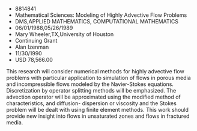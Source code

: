 
* 8814841
* Mathematical Sciences: Modeling of Highly Advective Flow Problems
* DMS,APPLIED MATHEMATICS, COMPUTATIONAL MATHEMATICS
* 06/01/1988,05/26/1989
* Mary Wheeler,TX,University of Houston
* Continuing Grant
* Alan Izenman
* 11/30/1990
* USD 78,566.00

This research will consider numerical methods for highly advective flow
problems with particular application to simulation of flows in porous media and
incompressible flows modeled by the Navier-Stokes equations. Discretization by
operator splitting methods will be emphasized. The advection operator will be
approximated using the modified method of characteristics, and diffusion-
dispersion or viscosity and the Stokes problem will be dealt with using finite
element methods. This work should provide new insight into flows in unsaturated
zones and flows in fractured media.
